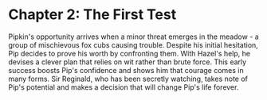 # Chapter 2: The First Test

Pipkin's opportunity arrives when a minor threat emerges in the meadow - a group of mischievous fox cubs causing trouble. Despite his initial hesitation, Pip decides to prove his worth by confronting them. With Hazel's help, he devises a clever plan that relies on wit rather than brute force. This early success boosts Pip's confidence and shows him that courage comes in many forms. Sir Reginald, who has been secretly watching, takes note of Pip's potential and makes a decision that will change Pip's life forever.
